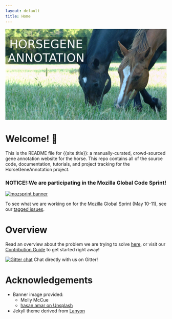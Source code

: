 ```yaml
---
layout: default
title: Home
---
```


![Banner ](assets/img/repo/banner2.png)
# Welcome! 🐴

This is the README file for {{site.title}}: a manually-curated,
crowd-sourced gene annotation website for the horse. This repo contains all of
the source code, documentation, tutorials, and project tracking for the
HorseGeneAnnotation project. 

### **NOTICE!**:We are participating in the Mozilla Global Code Sprint!
[
    ![mozsprint banner](https://assets.mofoprod.net/network/images/home-2x.original.jpg)
](https://www.mozillapulse.org/entry/757)

To see what we are working on for the Mozilla Global Sprint (May 10-11), see our [tagged issues](https://github.com/UMN-EGGL/HorseGeneAnnotation/issues?q=is%3Aissue+is%3Aopen+label%3Amozsprint).


# Overview

Read an overview about the problem we are trying to solve [here](_pages/problem.md), 
or visit our [Contribution Guide](CONTRIBUTING.md) 
to get started right away!

[![Gitter chat](https://badges.gitter.im/gitterHQ/gitter.png)](https://gitter.im/HorseGeneAnnotation ) 
Chat directly with us on Gitter!


# Acknowledgements
- Banner image provided: 
    - Molly McCue
    - [hasan amar on Unsplash](https://unsplash.com/photos/CRUBL_FDUOI)
- Jekyll theme derived from [Lanyon](http://lanyon.getpoole.com/)


<!--
<div class="posts">
  {% for post in paginator.posts %}
  <div class="post">
    <h1 class="post-title">
      <a href="{{ site.baseurl }}/{{ post.url }}">
        {{ post.title }}
      </a>
    </h1>

    <span class="post-date">{{ post.date | date_to_string }}</span>

    {{ post.content }}
  </div>
  {% endfor %}
</div>

<div class="pagination">
  {% if paginator.next_page %}
    <a class="pagination-item older" href="{{ site.baseurl }}/page{{paginator.next_page}}">Older</a>
  {% else %}
    <span class="pagination-item older">Older</span>
  {% endif %}
  {% if paginator.previous_page %}
    {% if paginator.page == 2 %}
      <a class="pagination-item newer" href="{{ site.baseurl }}/">Newer</a>
    {% else %}
      <a class="pagination-item newer" href="{{ site.baseurl }}/page{{paginator.previous_page}}">Newer</a>
    {% endif %}
  {% else %}
    <span class="pagination-item newer">Newer</span>
  {% endif %}
</div>
-->
